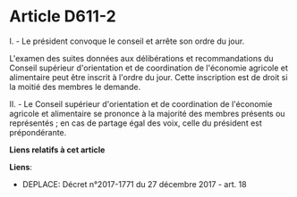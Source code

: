 # Article D611-2

I. - Le président convoque le conseil et arrête son ordre du jour.

L'examen des suites données aux délibérations et recommandations du Conseil supérieur d'orientation et de coordination de
l'économie agricole et alimentaire peut être inscrit à l'ordre du jour. Cette inscription est de droit si la moitié des
membres le demande.

II. - Le Conseil supérieur d'orientation et de coordination de l'économie agricole et alimentaire se prononce à la majorité
des membres présents ou représentés ; en cas de partage égal des voix, celle du président est prépondérante.

**Liens relatifs à cet article**

**Liens**:

  - DEPLACE: Décret n°2017-1771 du 27 décembre 2017 - art. 18
